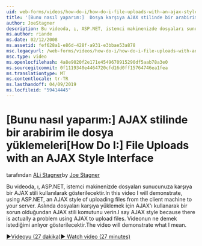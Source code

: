 ```yaml
---
uid: web-forms/videos/how-do-i/how-do-i-file-uploads-with-an-ajax-style-interface
title: '[Bunu nasıl yaparım:]  Dosya karşıya AJAX stilinde bir arabirim | Microsoft Docs'
author: JoeStagner
description: Bu videoda, ı, ASP.NET, istemci makinenizde dosyaları sunucunuza karşıya bir AJAX stili kullanılarak gösterilecektir. Olduğundan ı AJAX stili say bir...
ms.author: riande
ms.date: 02/12/2008
ms.assetid: fef628a1-e86d-428f-a931-e3bbae53a878
msc.legacyurl: /web-forms/videos/how-do-i/how-do-i-file-uploads-with-an-ajax-style-interface
msc.type: video
ms.openlocfilehash: 4a8e9020f2e171e4549670915290df5aab78a3e0
ms.sourcegitcommit: 0f1119340e4464720cfd16d0ff15764746ea1fea
ms.translationtype: MT
ms.contentlocale: tr-TR
ms.lasthandoff: 04/09/2019
ms.locfileid: "59414445"
---
```

# <a name="how-do-i--file-uploads-with-an-ajax-style-interface"></a><span data-ttu-id="819a6-104">[Bunu nasıl yaparım:]  AJAX stilinde bir arabirim ile dosya yüklemeleri</span><span class="sxs-lookup"><span data-stu-id="819a6-104">[How Do I:]  File Uploads with an AJAX Style Interface</span></span>

<span data-ttu-id="819a6-105">tarafından [ALi Stagner](https://github.com/JoeStagner)</span><span class="sxs-lookup"><span data-stu-id="819a6-105">by [Joe Stagner](https://github.com/JoeStagner)</span></span>

<span data-ttu-id="819a6-106">Bu videoda, ı, ASP.NET, istemci makinenizde dosyaları sunucunuza karşıya bir AJAX stili kullanılarak gösterilecektir.</span><span class="sxs-lookup"><span data-stu-id="819a6-106">In this video I will demonstrate, using ASP.NET, an AJAX style of uploading files from the client machine to your server.</span></span> <span data-ttu-id="819a6-107">Aslında dosyaları karşıya yüklemek için AJAX'ı kullanarak bir sorun olduğundan AJAX stili komutunu verin.</span><span class="sxs-lookup"><span data-stu-id="819a6-107">I say AJAX style because there is actually a problem using AJAX to upload files.</span></span> <span data-ttu-id="819a6-108">Videonun ne demek istediğimi anlıyor gösterilecektir.</span><span class="sxs-lookup"><span data-stu-id="819a6-108">The video will demonstrate what I mean.</span></span>

[<span data-ttu-id="819a6-109">&#9654;Videoyu (27 dakika)</span><span class="sxs-lookup"><span data-stu-id="819a6-109">&#9654; Watch video (27 minutes)</span></span>](https://channel9.msdn.com/Blogs/ASP-NET-Site-Videos/how-do-i-file-uploads-with-an-ajax-style-interface)
